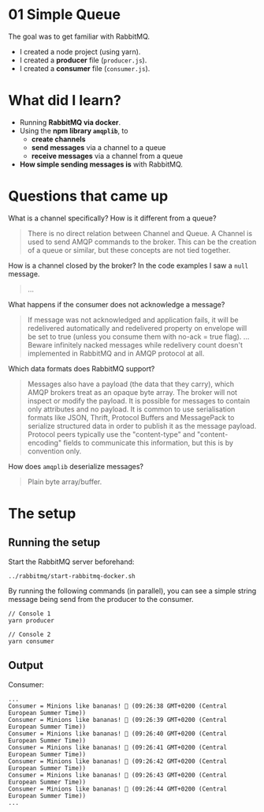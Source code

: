 # 01 Simple Queue

The goal was to get familiar with RabbitMQ.

- I created a node project (using yarn).
- I created a **producer** file (`producer.js`).
- I created a **consumer** file (`consumer.js`).

# What did I learn?

- Running **RabbitMQ via docker**.
- Using the **npm library `amqplib`**, to
  - **create channels**
  - **send messages** via a channel to a queue
  - **receive messages** via a channel from a queue
- **How simple sending messages is** with RabbitMQ.

# Questions that came up

What is a channel specifically? How is it different from a queue?
> There is no direct relation between Channel and Queue. A Channel is used to send AMQP commands to the broker. This can be the creation of a queue or similar, but these concepts are not tied together.

How is a channel closed by the broker? In the code examples I saw a `null` message.
> ...
 
What happens if the consumer does not acknowledge a message?
> If message was not acknowledged and application fails, it will be redelivered automatically and redelivered property on envelope will be set to true (unless you consume them with no-ack = true flag).
> ...
> Beware infinitely nacked messages while redelivery count doesn't implemented in RabbitMQ and in AMQP protocol at all.

Which data formats does RabbitMQ support?
> Messages also have a payload (the data that they carry), which AMQP brokers treat as an opaque byte array. The broker will not inspect or modify the payload. It is possible for messages to contain only attributes and no payload. It is common to use serialisation formats like JSON, Thrift, Protocol Buffers and MessagePack to serialize structured data in order to publish it as the message payload. Protocol peers typically use the "content-type" and "content-encoding" fields to communicate this information, but this is by convention only.

How does `amqplib` deserialize messages?
> Plain byte array/buffer.

# The setup

## Running the setup
Start the RabbitMQ server beforehand:

```
../rabbitmq/start-rabbitmq-docker.sh
```

By running the following commands (in parallel), you can see a simple string
message being send from the producer to the consumer.

```
// Console 1
yarn producer

// Console 2
yarn consumer
```

## Output

Consumer:

```
...
Consumer = Minions like bananas! 🍌 (09:26:38 GMT+0200 (Central European Summer Time))
Consumer = Minions like bananas! 🍌 (09:26:39 GMT+0200 (Central European Summer Time))
Consumer = Minions like bananas! 🍌 (09:26:40 GMT+0200 (Central European Summer Time))
Consumer = Minions like bananas! 🍌 (09:26:41 GMT+0200 (Central European Summer Time))
Consumer = Minions like bananas! 🍌 (09:26:42 GMT+0200 (Central European Summer Time))
Consumer = Minions like bananas! 🍌 (09:26:43 GMT+0200 (Central European Summer Time))
Consumer = Minions like bananas! 🍌 (09:26:44 GMT+0200 (Central European Summer Time))
...
```